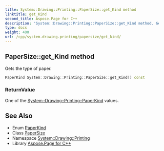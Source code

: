 ```yaml
---
title: System::Drawing::Printing::PaperSize::get_Kind method
linktitle: get_Kind
second_title: Aspose.Page for C++
description: 'System::Drawing::Printing::PaperSize::get_Kind method. Gets the type of paper in C++.'
type: docs
weight: 400
url: /cpp/system.drawing.printing/papersize/get_kind/
---
```

## PaperSize::get_Kind method


Gets the type of paper.

```cpp
PaperKind System::Drawing::Printing::PaperSize::get_Kind() const
```


### ReturnValue

One of the [System::Drawing::Printing::PaperKind](../../paperkind/) values.

## See Also

* Enum [PaperKind](../../paperkind/)
* Class [PaperSize](../)
* Namespace [System::Drawing::Printing](../../)
* Library [Aspose.Page for C++](../../../)
